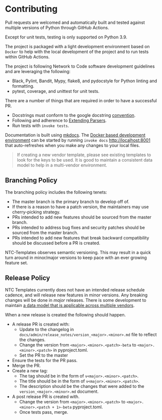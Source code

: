 # Contributing

Pull requests are welcomed and automatically built and tested against multiple versions of Python through GitHub Actions. 

Except for unit tests, testing is only supported on Python 3.9.

The project is packaged with a light development environment based on `Docker` to help with the local development of the project and to run tests within  GitHub Actions.

The project is following Network to Code software development guidelines and are leveraging the following:

- Black, Pylint, Bandit, Mypy, flake8, and pydocstyle for Python linting and formatting.
- pytest, coverage, and unittest for unit tests.

There are a number of things that are required in order to have a successful PR.

- Docstrings must conform to the google docstring [convention](https://google.github.io/styleguide/pyguide.html#381-docstrings).
- Following and adherence to [Extending Parsers](dev_parser.md).
- Run tests with `invoke tests`.

Documentation is built using [mkdocs](https://www.mkdocs.org/). The [Docker based development environment](dev_environment.md#docker-development-environment) can be started by running `invoke docs` [http://localhost:8001](http://localhost:8001) that auto-refreshes when you make any changes to your local files.

> If creating a new vendor template, please see existing templates to look for the keys to be used. It is good to maintain a consistent data model to help in a multi-vendor environment.
## Branching Policy

The branching policy includes the following tenets:

- The master branch is the primary branch to develop off of.
- If there is a reason to have a patch version, the maintainers may use cherry-picking strategy.
- PRs intended to add new features should be sourced from the master branch.
- PRs intended to address bug fixes and security patches should be sourced from the master branch.
- PRs intended to add new features that break backward compatibility should be discussed before a PR is created.

NTC-Templates observes semantic versioning. This may result in a quick turn around in minor/major versions to keep pace with an ever growing feature set.

## Release Policy

NTC Templates currently does not have an intended release schedule cadence, and will release new features in minor versions. Any breaking changes will be done in _major_ releases. There is some development to maintain [a data model that is applicable across multiple vendors](data_model.md).

When a new release is created the following should happen.

- A release PR is created with:
    - Update to the changelog in `docs/admin/release_notes/version_<major>.<minor>.md` file to reflect the changes.
    - Change the version from `<major>.<minor>.<patch>-beta` to `<major>.<minor>.<patch>` in pyproject.toml.
    - Set the PR to the master
- Ensure the tests for the PR pass.
- Merge the PR.
- Create a new tag:
    - The tag should be in the form of `v<major>.<minor>.<patch>`.
    - The title should be in the form of `v<major>.<minor>.<patch>`.
    - The description should be the changes that were added to the `version_<major>.<minor>.md` document.
- A post release PR is created with.
    - Change the version from `<major>.<minor>.<patch>` to `<major>.<minor>.<patch + 1>-beta` pyproject.toml.
    - Once tests pass, merge.
